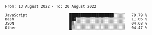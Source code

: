 <!--START_SECTION:waka-->

```text
From: 13 August 2022 - To: 20 August 2022

JavaScript                   ████████████████████░░░░░   79.79 %
Bash                         ██▓░░░░░░░░░░░░░░░░░░░░░░   11.06 %
JSON                         █▒░░░░░░░░░░░░░░░░░░░░░░░   04.68 %
Other                        █░░░░░░░░░░░░░░░░░░░░░░░░   04.47 %
```

<!--END_SECTION:waka-->
